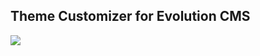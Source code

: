 ## Theme Customizer for Evolution CMS

<img src="https://monosnap.com/file/oYeMWZPs2h1Nz6A7Af72zJifPq1DgW.png">
